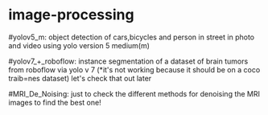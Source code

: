 # image-processing


#yolov5_m:
object detection of cars,bicycles and person in street in photo and video using yolo version 5 medium(m)

#yolov7_+_roboflow:
instance segmentation of a dataset of brain tumors from roboflow via yolo v 7 (*it's not working because it should be on a coco traib=nes dataset)
let's check that out later


#MRI_De_Noising: 
just to check the different methods for denoising the MRI images to find the best one!

